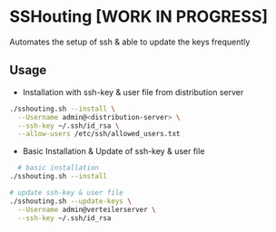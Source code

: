 # SSHouting [WORK IN PROGRESS]
Automates the setup of ssh &amp; able to update the keys frequently


## Usage
- Installation with ssh-key & user file from distribution server
```bash
./sshouting.sh --install \
  --Username admin@<distribution-server> \
  --ssh-key ~/.ssh/id_rsa \
  --allow-users /etc/ssh/allowed_users.txt
```

- Basic Installation & Update of ssh-key & user file
```bash
  # basic installation
./sshouting.sh --install

# update ssh-key & user file
./sshouting.sh --update-keys \
  --Username admin@verteilerserver \
  --ssh-key ~/.ssh/id_rsa
```
